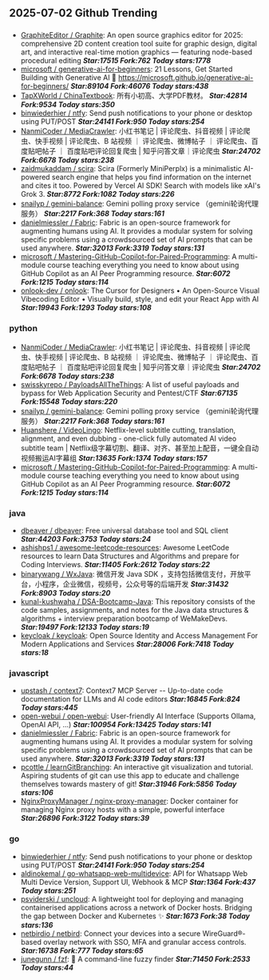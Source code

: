 ## 2025-07-02 Github Trending

### 
* [GraphiteEditor / Graphite](https://github.com/GraphiteEditor/Graphite): An open source graphics editor for 2025: comprehensive 2D content creation tool suite for graphic design, digital art, and interactive real-time motion graphics — featuring node-based procedural editing ***Star:17515 Fork:762 Today stars:1778***
* [microsoft / generative-ai-for-beginners](https://github.com/microsoft/generative-ai-for-beginners): 21 Lessons, Get Started Building with Generative AI 🔗 https://microsoft.github.io/generative-ai-for-beginners/ ***Star:89104 Fork:46076 Today stars:438***
* [TapXWorld / ChinaTextbook](https://github.com/TapXWorld/ChinaTextbook): 所有小初高、大学PDF教材。 ***Star:42814 Fork:9534 Today stars:350***
* [binwiederhier / ntfy](https://github.com/binwiederhier/ntfy): Send push notifications to your phone or desktop using PUT/POST ***Star:24141 Fork:950 Today stars:254***
* [NanmiCoder / MediaCrawler](https://github.com/NanmiCoder/MediaCrawler): 小红书笔记 | 评论爬虫、抖音视频 | 评论爬虫、快手视频 | 评论爬虫、B 站视频 ｜ 评论爬虫、微博帖子 ｜ 评论爬虫、百度贴吧帖子 ｜ 百度贴吧评论回复爬虫 | 知乎问答文章｜评论爬虫 ***Star:24702 Fork:6678 Today stars:238***
* [zaidmukaddam / scira](https://github.com/zaidmukaddam/scira): Scira (Formerly MiniPerplx) is a minimalistic AI-powered search engine that helps you find information on the internet and cites it too. Powered by Vercel AI SDK! Search with models like xAI's Grok 3. ***Star:8772 Fork:1082 Today stars:226***
* [snailyp / gemini-balance](https://github.com/snailyp/gemini-balance): Gemini polling proxy service （gemini轮询代理服务） ***Star:2217 Fork:368 Today stars:161***
* [danielmiessler / Fabric](https://github.com/danielmiessler/Fabric): Fabric is an open-source framework for augmenting humans using AI. It provides a modular system for solving specific problems using a crowdsourced set of AI prompts that can be used anywhere. ***Star:32013 Fork:3319 Today stars:131***
* [microsoft / Mastering-GitHub-Copilot-for-Paired-Programming](https://github.com/microsoft/Mastering-GitHub-Copilot-for-Paired-Programming): A multi-module course teaching everything you need to know about using GitHub Copilot as an AI Peer Programming resource. ***Star:6072 Fork:1215 Today stars:114***
* [onlook-dev / onlook](https://github.com/onlook-dev/onlook): The Cursor for Designers • An Open-Source Visual Vibecoding Editor • Visually build, style, and edit your React App with AI ***Star:19943 Fork:1293 Today stars:108***

### python
* [NanmiCoder / MediaCrawler](https://github.com/NanmiCoder/MediaCrawler): 小红书笔记 | 评论爬虫、抖音视频 | 评论爬虫、快手视频 | 评论爬虫、B 站视频 ｜ 评论爬虫、微博帖子 ｜ 评论爬虫、百度贴吧帖子 ｜ 百度贴吧评论回复爬虫 | 知乎问答文章｜评论爬虫 ***Star:24702 Fork:6678 Today stars:238***
* [swisskyrepo / PayloadsAllTheThings](https://github.com/swisskyrepo/PayloadsAllTheThings): A list of useful payloads and bypass for Web Application Security and Pentest/CTF ***Star:67135 Fork:15548 Today stars:220***
* [snailyp / gemini-balance](https://github.com/snailyp/gemini-balance): Gemini polling proxy service （gemini轮询代理服务） ***Star:2217 Fork:368 Today stars:161***
* [Huanshere / VideoLingo](https://github.com/Huanshere/VideoLingo): Netflix-level subtitle cutting, translation, alignment, and even dubbing - one-click fully automated AI video subtitle team | Netflix级字幕切割、翻译、对齐、甚至加上配音，一键全自动视频搬运AI字幕组 ***Star:13635 Fork:1374 Today stars:157***
* [microsoft / Mastering-GitHub-Copilot-for-Paired-Programming](https://github.com/microsoft/Mastering-GitHub-Copilot-for-Paired-Programming): A multi-module course teaching everything you need to know about using GitHub Copilot as an AI Peer Programming resource. ***Star:6072 Fork:1215 Today stars:114***

### java
* [dbeaver / dbeaver](https://github.com/dbeaver/dbeaver): Free universal database tool and SQL client ***Star:44203 Fork:3753 Today stars:24***
* [ashishps1 / awesome-leetcode-resources](https://github.com/ashishps1/awesome-leetcode-resources): Awesome LeetCode resources to learn Data Structures and Algorithms and prepare for Coding Interviews. ***Star:11405 Fork:2612 Today stars:22***
* [binarywang / WxJava](https://github.com/binarywang/WxJava): 微信开发 Java SDK ，支持包括微信支付，开放平台，小程序，企业微信，视频号，公众号等的后端开发 ***Star:31432 Fork:8903 Today stars:20***
* [kunal-kushwaha / DSA-Bootcamp-Java](https://github.com/kunal-kushwaha/DSA-Bootcamp-Java): This repository consists of the code samples, assignments, and notes for the Java data structures & algorithms + interview preparation bootcamp of WeMakeDevs. ***Star:19497 Fork:12133 Today stars:19***
* [keycloak / keycloak](https://github.com/keycloak/keycloak): Open Source Identity and Access Management For Modern Applications and Services ***Star:28006 Fork:7418 Today stars:18***

### javascript
* [upstash / context7](https://github.com/upstash/context7): Context7 MCP Server -- Up-to-date code documentation for LLMs and AI code editors ***Star:16845 Fork:824 Today stars:445***
* [open-webui / open-webui](https://github.com/open-webui/open-webui): User-friendly AI Interface (Supports Ollama, OpenAI API, ...) ***Star:100954 Fork:13425 Today stars:141***
* [danielmiessler / Fabric](https://github.com/danielmiessler/Fabric): Fabric is an open-source framework for augmenting humans using AI. It provides a modular system for solving specific problems using a crowdsourced set of AI prompts that can be used anywhere. ***Star:32013 Fork:3319 Today stars:131***
* [pcottle / learnGitBranching](https://github.com/pcottle/learnGitBranching): An interactive git visualization and tutorial. Aspiring students of git can use this app to educate and challenge themselves towards mastery of git! ***Star:31946 Fork:5856 Today stars:106***
* [NginxProxyManager / nginx-proxy-manager](https://github.com/NginxProxyManager/nginx-proxy-manager): Docker container for managing Nginx proxy hosts with a simple, powerful interface ***Star:26896 Fork:3122 Today stars:39***

### go
* [binwiederhier / ntfy](https://github.com/binwiederhier/ntfy): Send push notifications to your phone or desktop using PUT/POST ***Star:24141 Fork:950 Today stars:254***
* [aldinokemal / go-whatsapp-web-multidevice](https://github.com/aldinokemal/go-whatsapp-web-multidevice): API for Whatsapp Web Multi Device Version, Support UI, Webhook & MCP ***Star:1364 Fork:437 Today stars:251***
* [psviderski / uncloud](https://github.com/psviderski/uncloud): A lightweight tool for deploying and managing containerised applications across a network of Docker hosts. Bridging the gap between Docker and Kubernetes ✨ ***Star:1673 Fork:38 Today stars:136***
* [netbirdio / netbird](https://github.com/netbirdio/netbird): Connect your devices into a secure WireGuard®-based overlay network with SSO, MFA and granular access controls. ***Star:16738 Fork:777 Today stars:65***
* [junegunn / fzf](https://github.com/junegunn/fzf): 🌸 A command-line fuzzy finder ***Star:71450 Fork:2533 Today stars:44***
